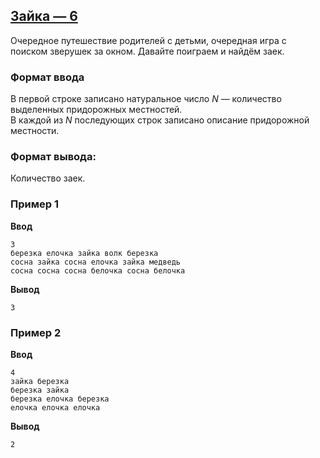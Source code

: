 ## [Зайка — 6](../../../solutions/3.1/31_f.py)

Очередное путешествие родителей с детьми, очередная игра с поиском зверушек за окном.
Давайте поиграем и найдём заек.

### Формат ввода

В первой строке записано натуральное число $N$ — количество выделенных придорожных местностей.\
В каждой из $N$ последующих строк записано описание придорожной местности.

### Формат вывода:

Количество заек.

### Пример 1

__Ввод__
```plaintext
3
березка елочка зайка волк березка
сосна зайка сосна елочка зайка медведь
сосна сосна сосна белочка сосна белочка
```

__Вывод__
```plaintext
3
```

### Пример 2

__Ввод__
```plaintext
4
зайка березка
березка зайка
березка елочка березка
елочка елочка елочка
```

__Вывод__
```plaintext
2
```